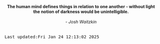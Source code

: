 
<div align="center"><b><span>The human mind defines things in relation to one another - without light the notion of darkness would be unintelligible.</span></b><br><br><i> - Josh Waitzkin</i></div>
<br><br><kbd>Last updated:Fri Jan 24 12:13:02 2025</kbd>
